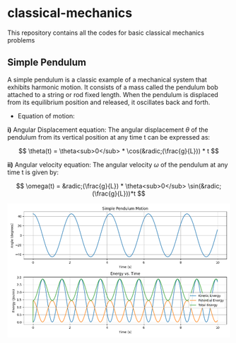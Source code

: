 # classical-mechanics
 
This repository contains all the codes for basic classical mechanics problems

## Simple Pendulum
A simple pendulum is a classic example of a mechanical system that exhibits harmonic motion. It consists of a mass called the pendulum bob attached to a string or rod fixed length. When the pendulum is displaced from its equilibrium position and released, it oscillates back and forth.

- Equation of motion:

**i)** Angular Displacement equation:
The angular displacement $\theta$ of the pendulum from its vertical position at any time t can be expressed as:

$$
\theta(t) = \theta<sub>0</sub> * \cos(&radic;(\frac{g}{L})) * t
$$

**ii)** Angular velocity equation:
The angular velocity $\omega$ of the pendulum at any time t is given by:

$$
\omega(t) = &radic;(\frac{g}{L}) * \theta<sub>0</sub> \sin(&radic;(\frac{g}{L}))*t
$$

![The graph of Energy curves and Angle v/s Time](Figures.png)
